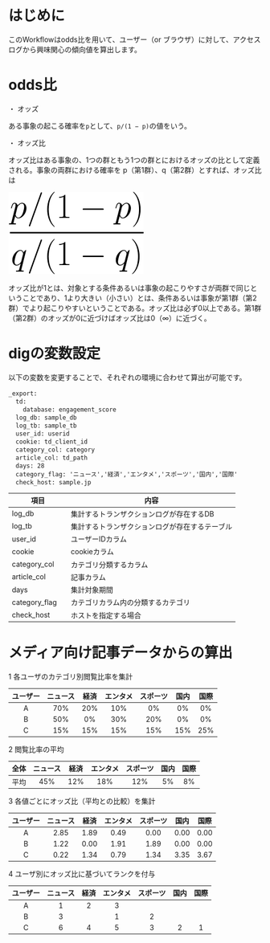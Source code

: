 # はじめに

このWorkflowはodds比を用いて、ユーザー（or ブラウザ）に対して、アクセスログから興味関心の傾向値を算出します。
  
# odds比
   
・ オッズ
  
ある事象の起こる確率を`p`として、`p/(1 − p)`の値をいう。
  
・ オッズ比
  
オッズ比はある事象の、1つの群ともう1つの群とにおけるオッズの比として定義される。事象の両群における確率を p（第1群）、q（第2群）とすれば、オッズ比は
  
![odds](https://github.com/tsukaharakazuki/image/blob/master/oddsratio.png?raw=true "odds")
  
オッズ比が1とは、対象とする条件あるいは事象の起こりやすさが両群で同じということであり、1より大きい（小さい）とは、条件あるいは事象が第1群（第2群）でより起こりやすいということである。オッズ比は必ず0以上である。第1群（第2群）のオッズが0に近づけばオッズ比は0（∞）に近づく。
  
# digの変数設定
  
以下の変数を変更することで、それぞれの環境に合わせて算出が可能です。
  
```
_export:
  td:
    database: engagement_score
  log_db: sample_db
  log_tb: sample_tb
  user_id: userid
  cookie: td_client_id
  category_col: category
  article_col: td_path
  days: 28
  category_flag: 'ニュース','経済','エンタメ','スポーツ','国内','国際'
  check_host: sample.jp
```
  
|項目           |内容                               |
|--------------|-----------------------------------|
|log_db        |集計するトランザクションログが存在するDB    |
|log_tb        |集計するトランザクションログが存在するテーブル|
|user_id       |ユーザーIDカラム                      |
|cookie 　　　  |cookieカラム                         |
|category_col  |カテゴリ分類するカラム                   |
|article_col　 |記事カラム                           |
|days　　　　   |集計対象期間                         |
|category_flag　|カテゴリカラム内の分類するカテゴリ         |
|check_host　  |ホストを指定する場合                   |
 
# メディア向け記事データからの算出
  
1 各ユーザのカテゴリ別閲覧比率を集計
  
|ユーザー|ニュース|経済|エンタメ|スポーツ|国内|国際|
|:--:|:--:|:--:|:--:|:--:|:--:|:--:|
|A|70%|20%|10%|0%|0%|0%|
|B|50%|0%|30%|20%|0%|0%|
|C|15%|15%|15%|15%|15%|25%|
  
2 閲覧比率の平均
  
|全体|ニュース|経済|エンタメ|スポーツ|国内|国際|
|:--:|:--:|:--:|:--:|:--:|:--:|:--:|
|平均|45%|12%|18%|12%|5%|8%|
  
3 各値ごとにオッズ比（平均との比較）を集計
  
|ユーザー|ニュース|経済|エンタメ|スポーツ|国内|国際|
|:--:|:--:|:--:|:--:|:--:|:--:|:--:|
|A|2.85|1.89|0.49|0.00|0.00|0.00|
|B|1.22|0.00|1.91|1.89|0.00|0.00|
|C|0.22|1.34|0.79|1.34|3.35|3.67|
  
4 ユーザ別にオッズ比に基づいてランクを付与
  
|ユーザー|ニュース|経済|エンタメ|スポーツ|国内|国際|
|:--:|:--:|:--:|:--:|:--:|:--:|:--:|
|A|1|2|3||||
|B|3||1|2|||
|C|6|4|5|3|2|1|
